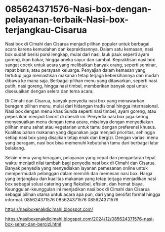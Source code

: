# 085624371576-Nasi-box-dengan-pelayanan-terbaik-Nasi-box-terjangkau-Cisarua
Nasi box di Cimahi dan Cisarua menjadi pilihan populer untuk berbagai acara karena kemudahan dan kepraktisannya. Dalam satu kemasan, nasi box sudah berisi porsi lengkap, mulai dari nasi, lauk pauk seperti ayam goreng, ikan bakar, hingga aneka sayur dan sambal. Kepraktisan nasi box sangat cocok untuk acara yang melibatkan banyak orang, seperti seminar, rapat bisnis, atau perayaan keluarga. Penyajian dalam kemasan yang tertutup juga memastikan makanan tetap terjaga kebersihannya dan mudah dibawa ke mana saja. Berbagai pilihan menu yang ditawarkan, seperti nasi putih, nasi goreng, hingga nasi timbel, memberikan banyak opsi untuk disesuaikan dengan selera dan tema acara.

Di Cimahi dan Cisarua, banyak penyedia nasi box yang menawarkan beragam pilihan menu, mulai dari hidangan tradisional hingga internasional. Nasi box dengan menu khas Sunda seperti nasi timbel, ayam goreng, atau pepes ikan menjadi favorit di daerah ini. Penyedia nasi box juga sering menyesuaikan menu dengan tema acara, misalnya dengan menyediakan pilihan menu sehat atau vegetarian untuk tamu dengan preferensi khusus. Kualitas bahan makanan yang digunakan juga menjadi prioritas, sehingga setiap nasi box yang disajikan tetap enak dan bergizi. Dengan variasi menu yang beragam, nasi box bisa memenuhi kebutuhan tamu dari berbagai latar belakang.

Selain menu yang beragam, pelayanan yang cepat dan pengantaran tepat waktu menjadi nilai tambah bagi penyedia nasi box di Cimahi dan Cisarua. Banyak penyedia yang menyediakan layanan pemesanan online untuk mempermudah pelanggan dalam memilih dan memesan nasi box. Harga yang terjangkau dan kualitas makanan yang tetap terjaga menjadikan nasi box sebagai solusi catering yang fleksibel, efisien, dan hemat biaya. Keunggulan-keunggulan ini menjadikan nasi box di Cimahi dan Cisarua sebagai pilihan utama untuk acara apa pun, dari yang bersifat formal hingga informal.
085624371576
085624371576
085624371576


https://nasiboxenakdicimahi.blogspot.com/

https://nasiboxenakdicimahi.blogspot.com/2024/12/085624371576-nasi-box-sehat-dan-bergizi.html
